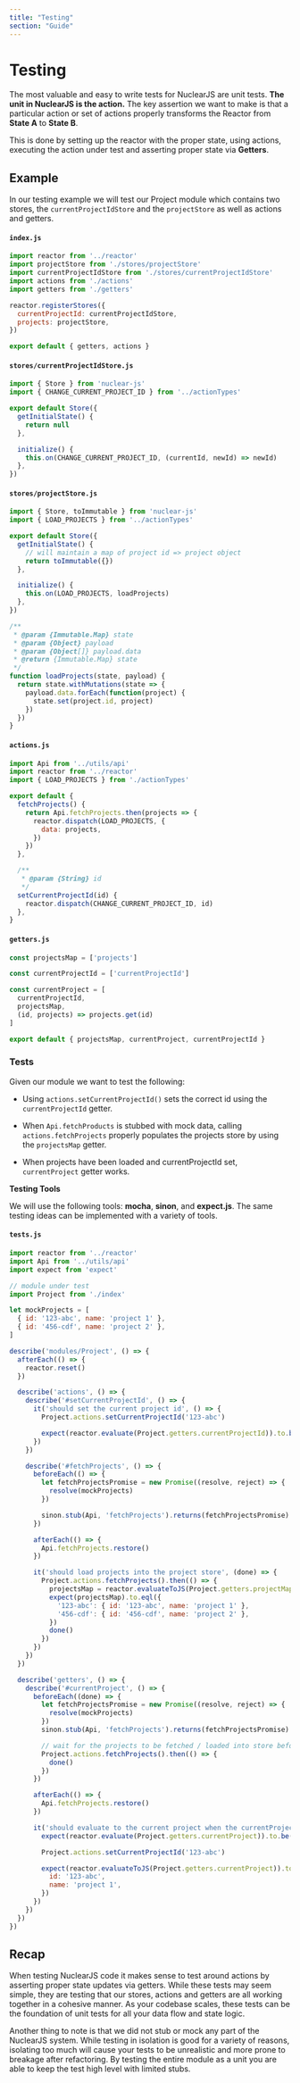 ```yaml
---
title: "Testing"
section: "Guide"
---
```


# Testing

The most valuable and easy to write tests for NuclearJS are unit tests.  **The unit in NuclearJS is the action.** The key assertion we want to make
is that a particular action or set of actions properly transforms the Reactor from **State A** to **State B**.

This is done by setting up the reactor with the proper state, using actions, executing the action under test and asserting proper state via **Getters**.

## Example

In our testing example we will test our Project module which contains two stores, the `currentProjectIdStore` and the `projectStore` as well as
actions and getters.

#### `index.js`

```javascript
import reactor from '../reactor'
import projectStore from './stores/projectStore'
import currentProjectIdStore from './stores/currentProjectIdStore'
import actions from './actions'
import getters from './getters'

reactor.registerStores({
  currentProjectId: currentProjectIdStore,
  projects: projectStore,
})

export default { getters, actions }
```

#### `stores/currentProjectIdStore.js`

```javascript
import { Store } from 'nuclear-js'
import { CHANGE_CURRENT_PROJECT_ID } from '../actionTypes'

export default Store({
  getInitialState() {
    return null
  },

  initialize() {
    this.on(CHANGE_CURRENT_PROJECT_ID, (currentId, newId) => newId)
  },
})
```

#### `stores/projectStore.js`

```javascript
import { Store, toImmutable } from 'nuclear-js'
import { LOAD_PROJECTS } from '../actionTypes'

export default Store({
  getInitialState() {
    // will maintain a map of project id => project object
    return toImmutable({})
  },

  initialize() {
    this.on(LOAD_PROJECTS, loadProjects)
  },
})

/**
 * @param {Immutable.Map} state
 * @param {Object} payload
 * @param {Object[]} payload.data
 * @return {Immutable.Map} state
 */
function loadProjects(state, payload) {
  return state.withMutations(state => {
    payload.data.forEach(function(project) {
      state.set(project.id, project)
    })
  })
}
```

#### `actions.js`

```javascript
import Api from '../utils/api'
import reactor from '../reactor'
import { LOAD_PROJECTS } from './actionTypes'

export default {
  fetchProjects() {
    return Api.fetchProjects.then(projects => {
      reactor.dispatch(LOAD_PROJECTS, {
        data: projects,
      })
    })
  },

  /**
   * @param {String} id
   */
  setCurrentProjectId(id) {
    reactor.dispatch(CHANGE_CURRENT_PROJECT_ID, id)
  },
}
```

#### `getters.js`

```javascript
const projectsMap = ['projects']

const currentProjectId = ['currentProjectId']

const currentProject = [
  currentProjectId,
  projectsMap,
  (id, projects) => projects.get(id)
]

export default { projectsMap, currentProject, currentProjectId }
```

### Tests

Given our module we want to test the following:

- Using `actions.setCurrentProjectId()` sets the correct id using the `currentProjectId` getter.

- When `Api.fetchProducts` is stubbed with mock data, calling `actions.fetchProjects` properly populates
  the projects store by using the `projectsMap` getter.

- When projects have been loaded and currentProjectId set, `currentProject` getter works.

**Testing Tools**

We will use the following tools: **mocha**, **sinon**, and **expect.js**.  The same testing ideas can be implemented with a variety of tools.

#### `tests.js`

```javascript
import reactor from '../reactor'
import Api from '../utils/api'
import expect from 'expect'

// module under test
import Project from './index'

let mockProjects = [
  { id: '123-abc', name: 'project 1' },
  { id: '456-cdf', name: 'project 2' },
]

describe('modules/Project', () => {
  afterEach(() => {
    reactor.reset()
  })

  describe('actions', () => {
    describe('#setCurrentProjectId', () => {
      it('should set the current project id', () => {
        Project.actions.setCurrentProjectId('123-abc')

        expect(reactor.evaluate(Project.getters.currentProjectId)).to.be('123-abc')
      })
    })

    describe('#fetchProjects', () => {
      beforeEach(() => {
        let fetchProjectsPromise = new Promise((resolve, reject) => {
          resolve(mockProjects)
        })

        sinon.stub(Api, 'fetchProjects').returns(fetchProjectsPromise)
      })

      afterEach(() => {
        Api.fetchProjects.restore()
      })

      it('should load projects into the project store', (done) => {
        Project.actions.fetchProjects().then(() => {
          projectsMap = reactor.evaluateToJS(Project.getters.projectMap)
          expect(projectsMap).to.eql({
            '123-abc': { id: '123-abc', name: 'project 1' },
            '456-cdf': { id: '456-cdf', name: 'project 2' },
          })
          done()
        })
      })
    })
  })

  describe('getters', () => {
    describe('#currentProject', () => {
      beforeEach((done) => {
        let fetchProjectsPromise = new Promise((resolve, reject) => {
          resolve(mockProjects)
        })
        sinon.stub(Api, 'fetchProjects').returns(fetchProjectsPromise)

        // wait for the projects to be fetched / loaded into store before test
        Project.actions.fetchProjects().then(() => {
          done()
        })
      })

      afterEach(() => {
        Api.fetchProjects.restore()
      })

      it('should evaluate to the current project when the currentProjectId is set', () => {
        expect(reactor.evaluate(Project.getters.currentProject)).to.be(undefined)

        Project.actions.setCurrentProjectId('123-abc')

        expect(reactor.evaluateToJS(Project.getters.currentProject)).to.eql({
          id: '123-abc',
          name: 'project 1',
        })
      })
    })
  })
})
```

## Recap

When testing NuclearJS code it makes sense to test around actions by asserting proper state updates via getters.  While these tests may seem simple, they are
testing that our stores, actions and getters are all working together in a cohesive manner.  As your codebase scales, these tests can be the foundation of unit tests
for all your data flow and state logic.

Another thing to note is that we did not stub or mock any part of the NuclearJS system.  While testing in isolation is good for a variety of reasons,
isolating too much will cause your tests to be unrealistic and more prone to breakage after refactoring.  By testing the entire module as a unit
you are able to keep the test high level with limited stubs.
